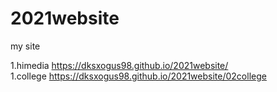 # 2021website
my site

1.himedia https://dksxogus98.github.io/2021website/            
1.college  https://dksxogus98.github.io/2021website/02college    
